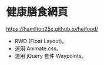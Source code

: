 # 健康膳食網頁 
https://hamilton25x.github.io/heifood/
* RWD (Float Layout)。
* 運用 Animate.css。
* 運用 jQuery 套件 Waypoints。
